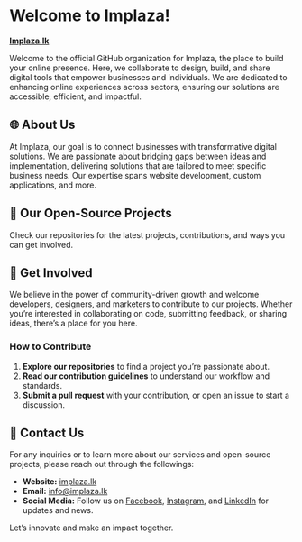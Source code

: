 # Welcome to Implaza!

**[Implaza.lk](https://implaza.lk)**

Welcome to the official GitHub organization for Implaza, the place to build your online presence. Here, we collaborate to design, build, and share digital tools that empower businesses and individuals. We are dedicated to enhancing online experiences across sectors, ensuring our solutions are accessible, efficient, and impactful.

## 🌐 About Us

At Implaza, our goal is to connect businesses with transformative digital solutions. We are passionate about bridging gaps between ideas and implementation, delivering solutions that are tailored to meet specific business needs. Our expertise spans website development, custom applications, and more.

## 🤝 Our Open-Source Projects
Check our repositories for the latest projects, contributions, and ways you can get involved.

## 👥 Get Involved

We believe in the power of community-driven growth and welcome developers, designers, and marketers to contribute to our projects. Whether you’re interested in collaborating on code, submitting feedback, or sharing ideas, there’s a place for you here.

### How to Contribute

1. **Explore our repositories** to find a project you’re passionate about.
2. **Read our contribution guidelines** to understand our workflow and standards.
3. **Submit a pull request** with your contribution, or open an issue to start a discussion.

## 📢 Contact Us

For any inquiries or to learn more about our services and open-source projects, please reach out through the followings:

- **Website:** [implaza.lk](https://implaza.lk)
- **Email:** [info@implaza.lk](mailto:info@implaza.lk)
- **Social Media:** Follow us on [Facebook](https://facebook.com/implaza.lk), [Instagram](https://instagram.com/implaza.lk), and [LinkedIn](https://linkedin.com/company/implaza.lk) for updates and news.

Let’s innovate and make an impact together.
